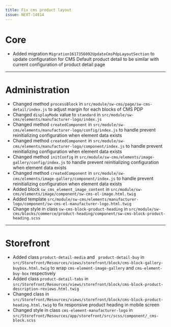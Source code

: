 ```yaml
---
title: Fix cms product layout
issue: NEXT-14814
---
```

# Core
* Added migration `Migration1617356092UpdateCmsPdpLayoutSection` to update configuration for CMS Default product detail to be similar with current configuration of product detail page
___
# Administration
* Changed method `processBlock` in `src/module/sw-cms/page/sw-cms-detail/index.js` to adjust margin for each blocks of CMS PDP
* Changed `displayMode` value to `standard` in `src/module/sw-cms/elements/manufacturer-logo/index.js`
* Changed method `createdComponent` in `src/module/sw-cms/elements/manufacturer-logo/config/index.js` to handle prevent reinitializing configuration when element data exists
* Changed method `createdComponent` in `src/module/sw-cms/elements/manufacturer-logo/component/index.js` to handle prevent reinitializing configuration when element data exists
* Changed method `initConfig` in `src/module/sw-cms/elements/image-gallery/config/index.js` to handle prevent reinitializing configuration when element data exists
* Changed method `createdComponent` in `src/module/sw-cms/elements/image-gallery/component/index.js` to handle prevent reinitializing configuration when element data exists
* Added block `sw_cms_element_image_content` in `src/module/sw-cms/elements/image/component/sw-cms-el-image.html.twig`
* Added template `src/module/sw-cms/elements/manufacturer-logo/component/sw-cms-el-manufacturer-logo.html.twig`
* Change style in class `sw-cms-block-product-heading` in `src/module/sw-cms/blocks/commerce/product-heading/component/sw-cms-block-product-heading.scss`
___
# Storefront
* Added class `product-detail-media` and ` product-detail-buy` in `src/Storefront/Resources/views/storefront/block/cms-block-gallery-buybox.html.twig` to wrap `cms-element-image-gallery` and `cms-element-buy-box` respectively
* Added class `product-detail-tabs` in `src/Storefront/Resources/views/storefront/block/cms-block-product-description-reviews.html.twig`
* Changed class in `src/Storefront/Resources/views/storefront/block/cms-block-product-heading.html.twig` to fix responsive product heading in mobile screen
* Changed style in class `cms-element-manufacturer-logo` in `src/Storefront/Resources/app/storefront/src/scss/component/_cms-block.scss`
